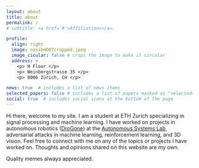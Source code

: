 ```yaml
---
layout: about
title: about
permalink: /
# subtitle: <a href='#'>Affiliations</a>.

profile:
  align: right
  image: nasibHD07cropped.jpeg
  image_cicular: false # crops the image to make it circular
  address: >
    <p> H Floor </p>
    <p> Weinbergstrasse 35 </p>
    <p> 8006 Zürich, CH </p>

news: true  # includes a list of news items
selected_papers: false # includes a list of papers marked as "selected={true}"
social: true  # includes social icons at the bottom of the page
---
```


Hi there, welcome to my site. I am a student at ETH Zurich specializing in signal processing and machine learning. I have worked on projects in autonomous robotics ([DroGone](http://drogone.com)) at the [Autonomous Systems Lab](https://asl.ethz.ch/), adversarial attacks in machine learning, reinforcement learning, and 3D vision. Feel free to connect with me on any of the topics or projects I have worked on. Thoughts and opinions shared on this website are my own.

Quality memes always appreciated.
